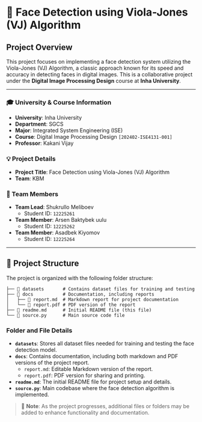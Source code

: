 # 📸 Face Detection using Viola-Jones (VJ) Algorithm

## Project Overview
This project focuses on implementing a face detection system utilizing the Viola-Jones (VJ) Algorithm, a classic approach known for its speed and accuracy in detecting faces in digital images. This is a collaborative project under the **Digital Image Processing Design** course at **Inha University**.

---

### 🎓 University & Course Information
- **University**: Inha University
- **Department**: SGCS
- **Major**: Integrated System Engineering (ISE)
- **Course**: Digital Image Processing Design `[202402-ISE4131-001]`
- **Professor**: Kakani Vijay

### 💡 Project Details
- **Project Title**: Face Detection using Viola-Jones (VJ) Algorithm
- **Team**: KBM

### 👥 Team Members
- **Team Lead**: Shukrullo Meliboev  
  - Student ID: `12225261`
- **Team Member**: Arsen Baktybek uulu  
  - Student ID: `12225262`
- **Team Member**: Asadbek Kiyomov  
  - Student ID: `12225264`

---

## 📂 Project Structure
The project is organized with the following folder structure:

```
├── 📁 datasets       # Contains dataset files for training and testing
├── 📁 docs           # Documentation, including reports
│   ├── 📄 report.md  # Markdown report for project documentation
│   └── 📄 report.pdf # PDF version of the report
├── 📄 readme.md      # Initial README file (this file)
└── 📄 source.py      # Main source code file
```


### Folder and File Details
- **`datasets`**: Stores all dataset files needed for training and testing the face detection model.
- **`docs`**: Contains documentation, including both markdown and PDF versions of the project report.
  - `report.md`: Editable Markdown version of the report.
  - `report.pdf`: PDF version for sharing and printing.
- **`readme.md`**: The initial README file for project setup and details.
- **`source.py`**: Main codebase where the face detection algorithm is implemented.

> 📝 **Note**: As the project progresses, additional files or folders may be added to enhance functionality and documentation.
